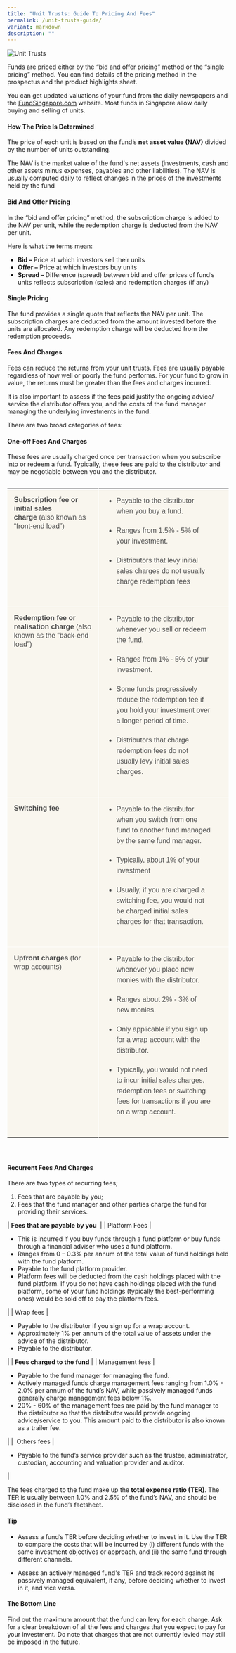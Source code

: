```yaml
---
title: "Unit Trusts: Guide To Pricing And Fees"
permalink: /unit-trusts-guide/
variant: markdown
description: ""
---
```

![Unit Trusts](/images/Major%20Financial%20Decisions/major%20financial%20decisions.jfif)

Funds are priced either by the “bid and offer pricing” method or the “single pricing” method. You can find details of the pricing method in the prospectus and the product highlights sheet.

You can get updated valuations of your fund from the daily newspapers and the&nbsp;[FundSingapore.com](http://www.fundsingapore.com/screener/basic_search)&nbsp;website. Most funds in Singapore allow daily buying and selling of units.

#### How The Price Is Determined

The price of each unit is based on the fund’s&nbsp;**net asset value (NAV)**&nbsp;divided by the number of units outstanding.

The NAV is the market value of the fund's net assets (investments, cash and other assets minus expenses, payables and other liabilities). The NAV is usually computed daily to reflect changes in the prices of the investments held by the fund

#### Bid And Offer Pricing

In the “bid and offer pricing” method, the subscription charge is added to the NAV per unit, while the redemption charge is deducted from the NAV per unit.

Here is what the terms mean:

*   **Bid –**&nbsp;Price at which investors sell their units
*   **Offer –**&nbsp;Price at which investors buy units
*   **Spread –**&nbsp;Difference (spread) between bid and offer prices of fund’s units reflects subscription (sales) and redemption charges (if any)

#### Single Pricing

The fund provides a single quote that reflects the NAV per unit. The subscription charges are deducted from the amount invested before the units are allocated. Any redemption charge will be deducted from the redemption proceeds.



#### Fees And Charges


Fees can reduce the returns from your unit trusts. Fees are usually payable regardless of how well or poorly the fund performs. For your fund to grow in value, the returns must be greater than the fees and charges incurred.

It is also important to assess if the fees paid justify the ongoing advice/ service the distributor offers you, and the costs of the fund manager managing the underlying investments in the fund.

There are two broad categories of fees:

#### One-off Fees And Charges


These fees are usually charged once per transaction when you subscribe into or redeem a fund. Typically, these fees are paid to the distributor and may be negotiable between you and the distributor.

<table style="box-sizing: border-box; margin-bottom: 40px; border-collapse: collapse; display: inline-block; color: rgb(77, 77, 77); font-family: Montserrat, sans-serif; font-size: 16px; font-style: normal; font-variant-ligatures: normal; font-variant-caps: normal; font-weight: 400; letter-spacing: normal; orphans: 2; text-align: start; text-transform: none; widows: 2; word-spacing: 0px; -webkit-text-stroke-width: 0px; white-space: normal; background-color: rgb(255, 255, 255); text-decoration-thickness: initial; text-decoration-style: initial; text-decoration-color: initial;"><tbody style="box-sizing: border-box;"><tr style="box-sizing: border-box;"><td style="box-sizing: border-box; background: rgba(236, 227, 201, 0.32); padding: 15px; vertical-align: top; min-width: 150px; border: none; font-size: 16px; line-height: 20px;"><strong style="box-sizing: border-box;">Subscription fee or initial sales charge<span>&nbsp;</span></strong>(also known as “front-end load”)</td><td style="box-sizing: border-box; background: rgba(236, 227, 201, 0.32); padding: 15px; vertical-align: top; min-width: 150px; border-top: none; border-left: 1px solid rgb(255, 255, 255); border-image: initial; border-right: none; border-bottom: none; font-size: 16px; line-height: 20px;"><ul style="box-sizing: border-box; padding: 0px 25px 10px; margin: 0px;"><li style="box-sizing: border-box; line-height: 24px; margin-bottom: 20px;">Payable to the distributor when you buy a fund.</li><li style="box-sizing: border-box; line-height: 24px; margin-bottom: 20px;">Ranges from 1.5% - 5% of your investment.</li><li style="box-sizing: border-box; line-height: 24px; margin-bottom: 20px;">Distributors that levy initial sales charges do not usually charge redemption fees</li></ul></td></tr><tr style="box-sizing: border-box;"><td style="box-sizing: border-box; background: rgba(236, 227, 201, 0.32); padding: 15px; vertical-align: top; min-width: 150px; border-top: 1px solid rgb(255, 255, 255); border-left: none; border-image: initial; border-right: none; border-bottom: none; font-size: 16px; line-height: 20px;"><strong style="box-sizing: border-box;">Redemption fee or realisation charge<span>&nbsp;</span></strong>(also known as the “back-end load”)</td><td style="box-sizing: border-box; background: rgba(236, 227, 201, 0.32); padding: 15px; vertical-align: top; min-width: 150px; border-top: 1px solid rgb(255, 255, 255); border-left: 1px solid rgb(255, 255, 255); border-image: initial; border-right: none; border-bottom: none; font-size: 16px; line-height: 20px;"><ul style="box-sizing: border-box; padding: 0px 25px 10px; margin: 0px;"><li style="box-sizing: border-box; line-height: 24px; margin-bottom: 20px;">Payable to the distributor whenever you sell or redeem the fund.</li><li style="box-sizing: border-box; line-height: 24px; margin-bottom: 20px;">Ranges from 1% - 5% of your investment.</li><li style="box-sizing: border-box; line-height: 24px; margin-bottom: 20px;">Some funds progressively reduce the redemption fee if you hold your investment over a longer period of time.</li><li style="box-sizing: border-box; line-height: 24px; margin-bottom: 20px;">Distributors that charge redemption fees do not usually levy initial sales charges.</li></ul></td></tr><tr style="box-sizing: border-box;"><td style="box-sizing: border-box; background: rgba(236, 227, 201, 0.32); padding: 15px; vertical-align: top; min-width: 150px; border-top: 1px solid rgb(255, 255, 255); border-left: none; border-image: initial; border-right: none; border-bottom: none; font-size: 16px; line-height: 20px;"><strong style="box-sizing: border-box;">Switching fee</strong></td><td style="box-sizing: border-box; background: rgba(236, 227, 201, 0.32); padding: 15px; vertical-align: top; min-width: 150px; border-top: 1px solid rgb(255, 255, 255); border-left: 1px solid rgb(255, 255, 255); border-image: initial; border-right: none; border-bottom: none; font-size: 16px; line-height: 20px;"><ul style="box-sizing: border-box; padding: 0px 25px 10px; margin: 0px;"><li style="box-sizing: border-box; line-height: 24px; margin-bottom: 20px;">Payable to the distributor when you switch from one fund to another fund managed by the same fund manager.</li><li style="box-sizing: border-box; line-height: 24px; margin-bottom: 20px;">Typically, about 1% of your investment</li><li style="box-sizing: border-box; line-height: 24px; margin-bottom: 20px;">Usually, if you are charged a switching fee, you would not be charged initial sales charges for that transaction.</li></ul></td></tr><tr style="box-sizing: border-box;"><td style="box-sizing: border-box; background: rgba(236, 227, 201, 0.32); padding: 15px; vertical-align: top; min-width: 150px; border-top: 1px solid rgb(255, 255, 255); border-left: none; border-image: initial; border-right: none; border-bottom: none; font-size: 16px; line-height: 20px;"><strong style="box-sizing: border-box;">Upfront charges<span>&nbsp;</span></strong>(for wrap accounts)</td><td style="box-sizing: border-box; background: rgba(236, 227, 201, 0.32); padding: 15px; vertical-align: top; min-width: 150px; border-top: 1px solid rgb(255, 255, 255); border-left: 1px solid rgb(255, 255, 255); border-image: initial; border-right: none; border-bottom: none; font-size: 16px; line-height: 20px;"><ul style="box-sizing: border-box; padding: 0px 25px 10px; margin: 0px;"><li style="box-sizing: border-box; line-height: 24px; margin-bottom: 20px;">Payable to the distributor whenever you place new monies with the distributor.</li><li style="box-sizing: border-box; line-height: 24px; margin-bottom: 20px;">Ranges about 2% - 3% of new monies.</li><li style="box-sizing: border-box; line-height: 24px; margin-bottom: 20px;">Only applicable if you sign up for a wrap account with the distributor.</li><li style="box-sizing: border-box; line-height: 24px; margin-bottom: 20px;">Typically, you would not need to incur initial sales charges, redemption fees or switching fees for transactions if you are on a wrap account.</li></ul></td></tr></tbody></table>

#### Recurrent Fees And Charges

There are two types of recurring fees;

1.  Fees that are payable by you;
2.  Fees that the fund manager and other parties charge the fund for providing their services.

| **Fees that are payable by you**&nbsp; |
| Platform Fees | &nbsp;

*   This is incurred if you buy funds through a fund platform or buy funds through a financial adviser who uses a fund platform.
*   Ranges from 0 – 0.3% per annum of the total value of fund holdings held with the fund platform.
*   Payable to the fund platform provider.
*   Platform fees will be deducted from the cash holdings placed with the fund platform. If you do not have cash holdings placed with the fund platform, some of your fund holdings (typically the best-performing ones) would be sold off to pay the platform fees.

 |
| Wrap fees | &nbsp;

*   Payable to the distributor if you sign up for a wrap account.
*   Approximately 1% per annum of the total value of assets under the advice of the distributor. &nbsp;&nbsp;&nbsp;&nbsp;&nbsp;&nbsp;&nbsp;&nbsp;&nbsp;&nbsp;&nbsp;&nbsp;&nbsp;&nbsp;&nbsp;
*   Payable to the distributor.

 |
| **Fees charged to the fund** |
| Management fees | &nbsp;

*   Payable to the fund manager for managing the fund.
*   Actively managed funds charge management fees ranging from 1.0% - 2.0% per annum of the fund’s NAV, while passively managed funds generally charge management fees below 1%.
*   20% - 60% of the management fees are paid by the fund manager to the distributor so that the distributor would provide ongoing advice/service to you. This amount paid to the distributor is also known as a trailer fee.

 |
| &nbsp;Others fees | 

*   Payable to the fund’s service provider such as the trustee, administrator, custodian, accounting and valuation provider and auditor.

 |

The fees charged to the fund make up the&nbsp;**total expense ratio (TER)**. The TER is usually between 1.0% and 2.5% of the fund’s NAV, and should be disclosed in the fund’s factsheet.

#### Tip

*   Assess a fund’s TER before deciding whether to invest in it. Use the TER to compare the costs that will be incurred by (i)&nbsp;different funds with the same investment objectives or approach, and (ii) the same fund through different channels.

*   Assess an actively managed fund's TER and track record against its passively managed equivalent, if any, before deciding whether to invest in it, and vice versa.

#### The Bottom Line

Find out the maximum amount that the fund can levy for each charge. Ask for a clear breakdown of all the fees and charges that you expect to pay for your investment. Do note that charges that are not currently levied may still be imposed in the future.